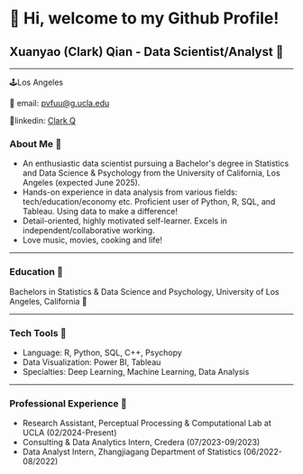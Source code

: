 # 👋 Hi, welcome to my Github Profile!
## Xuanyao (Clark) Qian - Data Scientist/Analyst 🚀
-------------
🕹️Los Angeles 

📧 email: pvfuu@g.ucla.edu 

🔗linkedin: [Clark Q](www.linkedin.com/in/xuanyao-qian-8216b5243)

### About Me 🫡
- An enthusiastic data scientist pursuing a Bachelor's degree in Statistics and Data Science & Psychology from the University of California, Los Angeles (expected June 2025).
- Hands-on experience in data analysis from various fields: tech/education/economy etc. Proficient user of Python, R, SQL, and Tableau. Using data to make a difference!
- Detail-oriented, highly motivated self-learner. Excels in independent/collaborative working.
- Love music, movies, cooking and life!

-----------
### Education 🏫
Bachelors in Statistics & Data Science and Psychology, University of Los Angeles, California 🐻

----------
### Tech Tools 🔧
- Language: R, Python, SQL, C++, Psychopy
- Data Visualization: Power BI, Tableau
- Specialties: Deep Learning, Machine Learning, Data Analysis
-----------
### Professional Experience 📑
- Research Assistant, Perceptual Processing & Computational Lab at UCLA (02/2024-Present)
- Consulting & Data Analytics Intern, Credera (07/2023-09/2023)
- Data Analyst Intern, Zhangjiagang Department of Statistics (06/2022-08/2022) 
<!---
Pafuuuu/Pafuuuu is a ✨ special ✨ repository because its `README.md` (this file) appears on your GitHub profile.
You can click the Preview link to take a look at your changes.
--->
